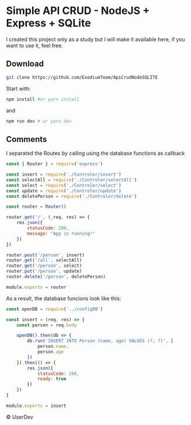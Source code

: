 # Simple API CRUD - NodeJS + Express + SQLite

I created this project only as a study but I will make it available here, if you want to use it, feel free.

## Download

```bash
git clone https://github.com/ExodiumTeam/ApiCrudNodeSQLITE
```

Start with:

```bash
npm install #or yarn install
```

and

```bash
npm run dev # or yarn dev
```

## Comments

I separated the Routes by calling using the database functions as callback

```javascript
const { Router } = require('express')

const insert = require('./Controler/insert')
const selectAll = require('./Controler/selectAll')
const select = require('./Controler/select')
const update = require('./Controler/update')
const deletePerson = require('./Controler/delete')

const router = Router()

router.get('/', (_req, res) => {
	res.json({
		statusCode: 200,
		message: "App is running!" 
	})
})

router.post('/person', insert)
router.get('/all', selectAll)
router.get('/person', select)
router.put('/person', update)
router.delete('/person', deletePerson)

module.exports = router
```

As a result, the database funcions look like this:

```javascript
const openDB = require('../configDB')

const insert = (req, res) => {
	const person = req.body

	openDB().then(db => {
		db.run('INSERT INTO Person (name, age) VALUES (?, ?)', [
			person.name,
			person.age
		])
	}).then(() => {
		res.json({
			statusCode: 200,
			ready: true
		})
	})
}

module.exports = insert
```

© UserDev